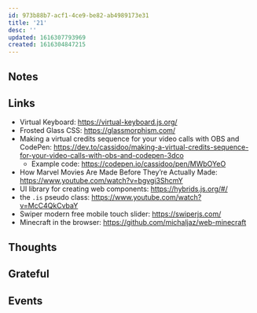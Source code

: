 ```yaml
---
id: 973b88b7-acf1-4ce9-be82-ab4989173e31
title: '21'
desc: ''
updated: 1616307793969
created: 1616304847215
---
```


## Notes

## Links

- Virtual Keyboard: https://virtual-keyboard.js.org/
- Frosted Glass CSS: https://glassmorphism.com/
- Making a virtual credits sequence for your video calls with OBS and
  CodePen:
  https://dev.to/cassidoo/making-a-virtual-credits-sequence-for-your-video-calls-with-obs-and-codepen-3dco
  - Example code: https://codepen.io/cassidoo/pen/MWbOYeO
- How Marvel Movies Are Made Before They’re Actually Made:
  https://www.youtube.com/watch?v=bgvgi3ShcmY
- UI library for creating web components: https://hybrids.js.org/#/
- the `.is` pseudo class: https://www.youtube.com/watch?v=McC4QkCvbaY
- Swiper modern free mobile touch slider: https://swiperjs.com/
- Minecraft in the browser: https://github.com/michaljaz/web-minecraft

## Thoughts

## Grateful

## Events
